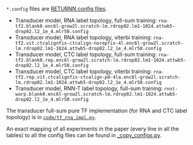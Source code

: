 `*.config` files are [RETURNN config files](https://github.com/rwth-i6/returnn).

* Transducer model, RNA label topology, full-sum training: `rna-tf2.blank0.enc6l-grow2l.scratch-lm.rdrop02.lm1-1024.attwb5-drop02.l2_1e_4.mlr50.config`    
* Transducer model, RNA label topology, viterbi training: `rna-tf2.vit.ctcalignfix-ctcalign-norepfix-4l.enc6l-grow2l.scratch-lm.rdrop02.lm1-1024.attwb5-drop02.l2_1e_4.mlr50.config`
* Transducer model, CTC label topology, full-sum training: `rna-tf2.blank0.rep.enc6l-grow2l.scratch-lm.rdrop02.lm1-1024.attwb5-drop02.l2_1e_4.mlr50.config`
* Transducer model, CTC label topology, viterbi training: `rna-tf2.rep.vit.ctcalignfix-ctcalign-p0-4la.enc6l-grow2l.scratch-lm.rdrop02.lm1-1024.attwb5-drop02.l2_1e_4.mlr50.config`
* Transducer model, RNN-T label topology, full-sum training: `rnnt-warp.blank0.enc6l-grow2l.scratch-lm.rdrop02.lm1-1024.attwb5-drop02.l2_1e_4.mlr50.config`

The transducer full-sum pure TF implementation (for RNA and CTC label topology) is in [`code/tf_rna_impl.py`](code/tf_rna_impl.py).

An exact mapping of all experiments in the paper (every line in all the tables) to all the config files
can be found in [_copy_configs.py](_copy_configs.py).
